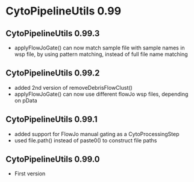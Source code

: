 # CytoPipelineUtils 0.99

## CytoPipelineUtils 0.99.3
- applyFlowJoGate() can now match sample file with sample names in wsp file,
by using pattern matching, instead of full file name matching

## CytoPipelineUtils 0.99.2
- added 2nd version of removeDebrisFlowClust()
- applyFlowJoGate() can now use different flowJo wsp files, depending on pData

## CytoPipelineUtils 0.99.1

- added support for FlowJo manual gating as a CytoProcessingStep
- used file.path() instead of paste0() to construct file paths 

## CytoPipelineUtils 0.99.0

- First version
